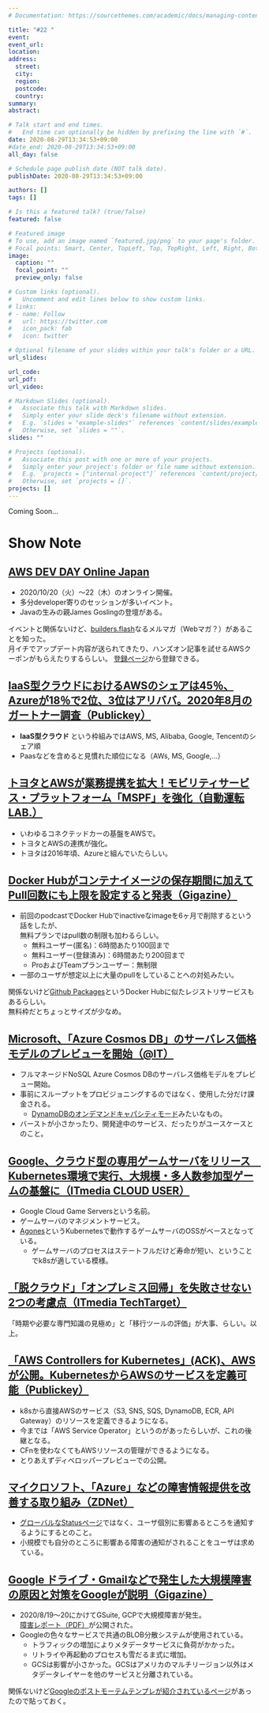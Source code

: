 ```yaml
---
# Documentation: https://sourcethemes.com/academic/docs/managing-content/

title: "#22 "
event:
event_url:
location:
address:
  street:
  city:
  region:
  postcode:
  country:
summary:
abstract:

# Talk start and end times.
#   End time can optionally be hidden by prefixing the line with `#`.
date: 2020-08-29T13:34:53+09:00
#date_end: 2020-08-29T13:34:53+09:00
all_day: false

# Schedule page publish date (NOT talk date).
publishDate: 2020-08-29T13:34:53+09:00

authors: []
tags: []

# Is this a featured talk? (true/false)
featured: false

# Featured image
# To use, add an image named `featured.jpg/png` to your page's folder. 
# Focal points: Smart, Center, TopLeft, Top, TopRight, Left, Right, BottomLeft, Bottom, BottomRight.
image:
  caption: ""
  focal_point: ""
  preview_only: false

# Custom links (optional).
#   Uncomment and edit lines below to show custom links.
# links:
# - name: Follow
#   url: https://twitter.com
#   icon_pack: fab
#   icon: twitter

# Optional filename of your slides within your talk's folder or a URL.
url_slides:

url_code:
url_pdf:
url_video:

# Markdown Slides (optional).
#   Associate this talk with Markdown slides.
#   Simply enter your slide deck's filename without extension.
#   E.g. `slides = "example-slides"` references `content/slides/example-slides.md`.
#   Otherwise, set `slides = ""`.
slides: ""

# Projects (optional).
#   Associate this post with one or more of your projects.
#   Simply enter your project's folder or file name without extension.
#   E.g. `projects = ["internal-project"]` references `content/project/deep-learning/index.md`.
#   Otherwise, set `projects = []`.
projects: []
---
```


Coming Soon...

# Show Note

## [AWS DEV DAY Online Japan](https://aws.amazon.com/jp/about-aws/events/2020/devday/)

* 2020/10/20（火）〜22（木）のオンライン開催。
* 多分developer寄りのセッションが多いイベント。
* Javaの生みの親James Goslingの登壇がある。

イベントと関係ないけど、[builders.flash](https://aws.amazon.com/jp/builders-flash/)なるメルマガ（Webマガ？）があることを知った。  
月イチでアップデート内容が送られてきたり、ハンズオン記事を試せるAWSクーポンがもらえたりするらしい。
[登録ページ](https://pages.awscloud.com/dev-magazine-mail-member.html)から登録できる。


## [IaaS型クラウドにおけるAWSのシェアは45％、Azureが18％で2位、3位はアリババ。2020年8月のガートナー調査（Publickey）](https://www.publickey1.jp/blog/20/iaasaws45azure182320208.html)

* **IaaS型クラウド** という枠組みではAWS, MS, Alibaba, Google, Tencentのシェア順
* Paasなどを含めると見慣れた順位になる（AWs, MS, Google,...）


## [トヨタとAWSが業務提携を拡大！モビリティサービス・プラットフォーム「MSPF」を強化（自動運転LAB.）](https://jidounten-lab.com/u_toyota-aws-mspf)

* いわゆるコネクテッドカーの基盤をAWSで。
* トヨタとAWSの連携が強化。
* トヨタは2016年頃、Azureと組んでいたらしい。


## [Docker Hubがコンテナイメージの保存期間に加えてPull回数にも上限を設定すると発表（Gigazine）](https://gigazine.net/news/20200826-docker-hub-update-policy/)

* 前回のpodcastでDocker Hubでinactiveなimageを6ヶ月で削除するという話をしたが、  
  無料プランではpull数の制限も加わるらしい。
  - 無料ユーザー(匿名)：6時間あたり100回まで
  - 無料ユーザー(登録済み)：6時間あたり200回まで
  - ProおよびTeamプランユーザー：無制限
* 一部のユーザが想定以上に大量のpullをしていることへの対処みたい。

関係ないけど[Github Packages](https://github.com/features/packages)というDocker Hubに似たレジストリサービスもあるらしい。  
無料枠だとちょっとサイズが少なめ。


## [Microsoft、「Azure Cosmos DB」のサーバレス価格モデルのプレビューを開始（@IT）](https://www.atmarkit.co.jp/ait/articles/2008/21/news042.html)

* フルマネージドNoSQL Azure Cosmos DBのサーバレス価格モデルをプレビュー開始。
* 事前にスループットをプロビジョニングするのではなく、使用した分だけ課金される。
  - [DynamoDBのオンデマンドキャパシティモード](https://aws.amazon.com/jp/dynamodb/pricing/)みたいなもの。
* バーストが小さかったり、開発途中のサービス、だったりがユースケースとのこと。


## [Google、クラウド型の専用ゲームサーバをリリース　Kubernetes環境で実行、大規模・多人数参加型ゲームの基盤に（ITmedia CLOUD USER）](https://www.itmedia.co.jp/news/articles/2008/25/news062.html)

* Google Cloud Game Serversという名前。
* ゲームサーバのマネジメントサービス。
* [Agones](https://cloud.google.com/blog/ja/products/gcp/introducing-agones-open-source-multiplayer-dedicated-game-server-hosting-built-on-kubernetes)というKubernetesで動作するゲームサーバのOSSがベースとなっている。
  - ゲームサーバのプロセスはステートフルだけど寿命が短い、ということでk8sが適している模様。


## [「脱クラウド」「オンプレミス回帰」を失敗させない2つの考慮点（ITmedia TechTarget）](https://techtarget.itmedia.co.jp/tt/news/2008/24/news04.html)

「時期や必要な専門知識の見極め」と「移行ツールの評価」が大事、らしい。以上。


## [「AWS Controllers for Kubernetes」(ACK)、AWSが公開。KubernetesからAWSのサービスを定義可能（Publickey）](https://www.publickey1.jp/blog/20/aws_controllers_for_kubernetesackawsawskubernetes.html)

* k8sから直接AWSのサービス（S3, SNS, SQS, DynamoDB, ECR, API Gateway）のリソースを定義できるようになる。
* 今までは「AWS Service Operator」というのがあったらしいが、これの後継となる。
* CFnを使わなくてもAWSリソースの管理ができるようになる。
* とりあえずディベロッパープレビューでの公開。


## [マイクロソフト、「Azure」などの障害情報提供を改善する取り組み（ZDNet）](https://japan.zdnet.com/article/35158420/)

* [グローバルなStatusページ](https://status.azure.com/ja-jp/status)ではなく、ユーザ個別に影響あるところを通知するようにするとのこと。
* 小規模でも自分のところに影響ある障害の通知がされることをユーザは求めている。


## [Google ドライブ・Gmailなどで発生した大規模障害の原因と対策をGoogleが説明（Gigazine）](https://gigazine.net/news/20200827-google-cloud-issue-summary/)

* 2020/8/19〜20にかけてGSuite, GCPで大規模障害が発生。  
  [障害レポート（PDF）](https://static.googleusercontent.com/media/www.google.com/ja//appsstatus/ir/bd9m3vkqwpvkk4j.pdf)が公開された。
* Googleの色々なサービスで共通のBLOB分散システムが使用されている。
  - トラフィックの増加によりメタデータサービスに負荷がかかった。
  - リトライや再起動のプロセスも雪だるま式に増加。
  - GCSは影響が小さかった。GCSはアメリカのマルチリージョン以外はメタデータレイヤーを他のサービスと分離されている。

関係ないけど[Googleのポストモーテムテンプレが紹介されているページ](https://rework.withgoogle.com/jp/guides/foster-an-innovative-workplace/steps/learn-from-failures/)があったので貼っておく。

